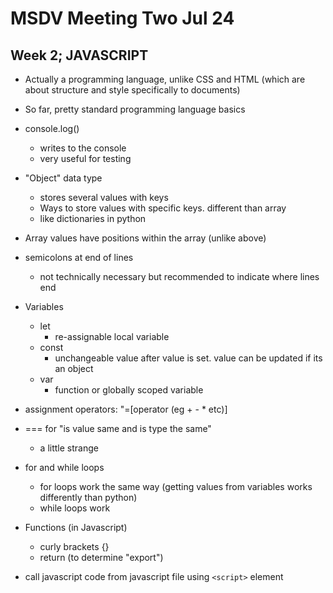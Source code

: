 

# MSDV Meeting Two Jul 24
## Week 2; JAVASCRIPT
- Actually a programming language, unlike CSS and HTML (which are about structure and style specifically to documents)
- So far, pretty standard programming language basics
- console.log()
    - writes to the console
    - very useful for testing
- "Object" data type
    - stores several values with keys
    - Ways to store values with specific keys. different than array
    - like dictionaries in python
- Array values have positions within the array (unlike above)
- semicolons at end of lines
    - not technically necessary but recommended to indicate where lines end
- Variables
    - let
        - re-assignable local variable
    - const
        - unchangeable value after value is set. value can be updated if its an object
    - var
        - function or globally scoped variable
- assignment operators: "=[operator (eg + - * etc)]
- === for "is value same and is type the same" 
    - a little strange
- for and while loops
    - for loops work the same way (getting values from variables works differently than python)
    - while loops work
- Functions (in Javascript)
    - curly brackets {}
    - return (to determine "export")

- call javascript code from javascript file using `<script>` element 